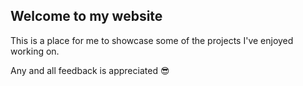 ## Welcome to my website
This is a place for me to showcase some of the projects I've enjoyed working on. 

Any and all feedback is appreciated 😎
